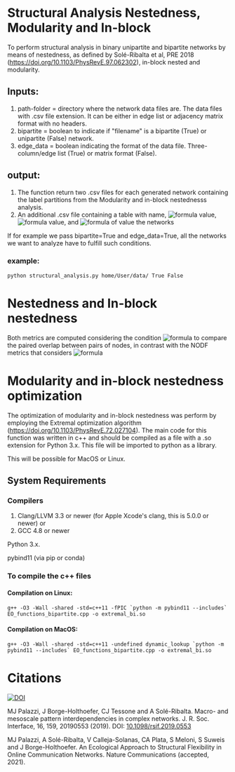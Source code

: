 # Structural Analysis Nestedness, Modularity and In-block

To perform structural analysis in binary unipartite and bipartite networks by means of nestedness, as defined by Solé-Ribalta et al, PRE 2018 (https://doi.org/10.1103/PhysRevE.97.062302), in-block nested and modularity.
    
        
## Inputs:
       
1) path-folder =  directory where the network data files are. The data files with .csv file extension. It can be either in edge list or adjacency matrix format with no headers. 
2) bipartite =  boolean to indicate if "filename" is a bipartite (True) or unipartite (False) network.
3) edge_data = boolean indicating the format of the data file. Three-column/edge list (True) or matrix format (False).
## output:
1) The function return  two .csv files for each generated network containing the label partitions from the Modularity and in-block nestednesss analysis. 
2) An additional .csv file containing a table with name, ![formula](https://render.githubusercontent.com/render/math?math=\mathcal{N}) value, ![formula](https://render.githubusercontent.com/render/math?math=Q) value, and ![formula](https://render.githubusercontent.com/render/math?math=\mathcal{I}) of value the networks
	
If for example we pass bipartite=True and edge_data=True, all the networks we want to analyze have to fulfill such conditions.

### example: 
```
python structural_analysis.py home/User/data/ True False

```
# Nestedness and In-block nestedness

Both metrics are computed considering the condition ![formula](https://render.githubusercontent.com/render/math?math=k_i>=k_j) to compare the paired overlap between pairs of nodes, in contrast with the NODF metrics that considers ![formula](https://render.githubusercontent.com/render/math?math=k_i>k_j)

# Modularity and in-block nestedness optimization

The optimization of modularity and in-block nestedness was perform by employing the Extremal optimization algorithm (https://doi.org/10.1103/PhysRevE.72.027104).
The main code for this function was written in c++ and should be compiled as a file with a .so extension for Python 3.x. This file will be imported to python as a library. 

This will be possible for MacOS or Linux.


## System Requirements 	
### Compilers 

1) Clang/LLVM 3.3 or newer (for Apple Xcode's clang, this is 5.0.0 or newer) or
2) GCC 4.8 or newer

Python 3.x.

pybind11 (via pip or conda)

### To compile the c++ files 

#### Compilation on Linux: 
```
g++ -O3 -Wall -shared -std=c++11 -fPIC `python -m pybind11 --includes` EO_functions_bipartite.cpp -o extremal_bi.so
```
	
#### Compilation on MacOS: 
```
g++ -O3 -Wall -shared -std=c++11 -undefined dynamic_lookup `python -m pybind11 --includes` EO_functions_bipartite.cpp -o extremal_bi.so
```

# Citations

[![DOI](https://zenodo.org/badge/DOI/10.5281/zenodo.4557009.svg)](https://doi.org/10.5281/zenodo.4557009)

MJ Palazzi, J Borge-Holthoefer, CJ Tessone and A Solé-Ribalta. Macro- and mesoscale pattern interdependencies in complex networks. J. R. Soc. Interface, 16, 159, 20190553 (2019). DOI: [10.1098/rsif.2019.0553](https://doi.org/10.1098/rsif.2019.0553)

MJ Palazzi, A Solé-Ribalta, V Calleja-Solanas, CA Plata, S Meloni, S Suweis and J Borge-Holthoefer. An Ecological Approach to Structural Flexibility in Online Communication Networks. Nature Communications (accepted, 2021).
